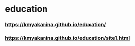 # education
### https://kmyakanina.github.io/education/
### https://kmyakanina.github.io/education/site1.html
